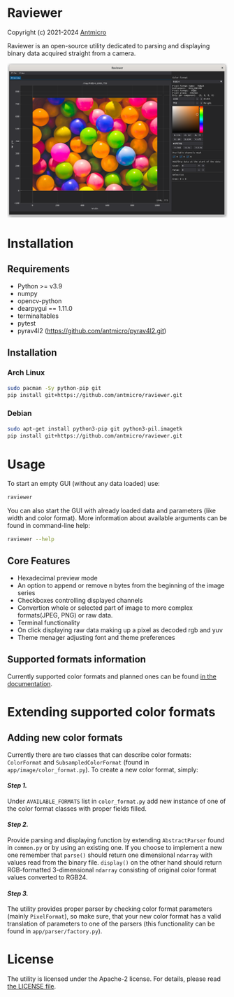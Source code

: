 # Raviewer

Copyright (c) 2021-2024 [Antmicro](https://www.antmicro.com)

Raviewer is an open-source utility dedicated to parsing and displaying binary data acquired straight from a camera.

![Main window](resources/thumbnail/raviewer.png)

# Installation

## Requirements

* Python >= v3.9
* numpy
* opencv-python
* dearpygui == 1.11.0
* terminaltables
* pytest
* pyrav4l2 (https://github.com/antmicro/pyrav4l2.git)

## Installation

### Arch Linux

```bash
sudo pacman -Sy python-pip git
pip install git+https://github.com/antmicro/raviewer.git
```

### Debian

```bash
sudo apt-get install python3-pip git python3-pil.imagetk
pip install git+https://github.com/antmicro/raviewer.git
```

# Usage

To start an empty GUI (without any data loaded) use:

```bash
raviewer
```

You can also start the GUI with already loaded data and parameters (like width and color format). More information about available arguments can be found in command-line help:

```bash
raviewer --help
```

## Core Features

* Hexadecimal preview mode
* An option to append or remove n bytes from the beginning of the image series
* Checkboxes controlling displayed channels
* Convertion whole or selected part of image to more complex formats(JPEG, PNG) or raw data.
* Terminal functionality
* On click displaying raw data making up a pixel as decoded rgb and yuv
* Theme menager adjusting font and theme preferences

## Supported formats information

Currently supported color formats and planned ones can be found [in the documentation](docs/SUPPORTED_FORMATS.md).

# Extending supported color formats

## Adding new color formats

Currently there are two classes that can describe color formats: `ColorFormat` and `SubsampledColorFormat` (found in `app/image/color_format.py`).
To create a new color format, simply:
#### *Step 1.*
Under `AVAILABLE_FORMATS` list in `color_format.py` add new instance of one of the color format classes with proper fields filled.
#### *Step 2.*
Provide parsing and displaying function by extending `AbstractParser` found in `common.py` or by using an existing one.
    If you choose to implement a new one remember that `parse()` should return one dimensional `ndarray` with values read from the binary file. `display()` on the other hand should return RGB-formatted 3-dimensional `ndarray` consisting of original color format values converted to RGB24.
#### *Step 3.*
The utility provides proper parser by checking color format parameters (mainly `PixelFormat`), so make sure, that your new color format has a valid translation of parameters to one of the parsers (this functionality can be found in `app/parser/factory.py`).

# License

The utility is licensed under the Apache-2 license. For details, please read [the LICENSE file](LICENSE).
